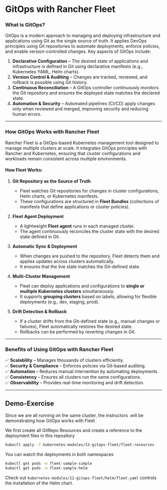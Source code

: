 # GitOps with Rancher Fleet 

### What is GitOps?  
GitOps is a modern approach to managing and deploying infrastructure and applications using Git as the single source of truth. It applies DevOps principles using Git repositories to automate deployments, enforce policies, and enable version-controlled changes. Key aspects of GitOps include:  

1. **Declarative Configuration** – The desired state of applications and infrastructure is defined in Git using declarative manifests (e.g., Kubernetes YAML, Helm charts).  
2. **Version Control & Auditing** – Changes are tracked, reviewed, and rollback is possible using Git history.  
3. **Continuous Reconciliation** – A GitOps controller continuously monitors the Git repository and ensures the deployed state matches the declared state.  
4. **Automation & Security** – Automated pipelines (CI/CD) apply changes only when reviewed and merged, improving security and reducing human errors.  

---

### How GitOps Works with Rancher Fleet  
Rancher Fleet is a GitOps-based Kubernetes management tool designed to manage multiple clusters at scale. It integrates GitOps principles with Rancher and Kubernetes, ensuring that cluster configurations and workloads remain consistent across multiple environments.  

#### **How Fleet Works:**  
1. **Git Repository as the Source of Truth**  
   - Fleet watches Git repositories for changes in cluster configurations, Helm charts, or Kubernetes manifests.  
   - These configurations are structured in **Fleet Bundles** (collections of manifests that define applications or cluster policies).  

2. **Fleet Agent Deployment**  
   - A lightweight **Fleet agent** runs in each managed cluster.  
   - The agent continuously reconciles the cluster state with the desired state defined in Git.  

3. **Automatic Sync & Deployment**  
   - When changes are pushed to the repository, Fleet detects them and applies updates across clusters automatically.  
   - It ensures that the live state matches the Git-defined state.  

4. **Multi-Cluster Management**  
   - Fleet can deploy applications and configurations to **single or multiple Kubernetes clusters** simultaneously.  
   - It supports **grouping clusters** based on labels, allowing for flexible deployments (e.g., dev, staging, prod).  

5. **Drift Detection & Rollback**  
   - If a cluster drifts from the Git-defined state (e.g., manual changes or failures), Fleet automatically restores the desired state.  
   - Rollbacks can be performed by reverting changes in Git.  

---

### **Benefits of Using GitOps with Rancher Fleet**
✅ **Scalability** – Manages thousands of clusters efficiently.  
✅ **Security & Compliance** – Enforces policies via Git-based auditing.  
✅ **Automation** – Reduces manual intervention by automating deployments.  
✅ **Consistency** – Ensures all clusters run the same configurations.  
✅ **Observability** – Provides real-time monitoring and drift detection.  

---

## Demo-Exercise 

Since we are all running on the same cluster, the instructors .will be demonstrating how GitOps works with Fleet 

We first create all GitRepo Resources and create a reference to the deployment files in this repository 
```sh
kubectl apply -f kubernetes-modules/12-gitops-fleet/fleet-resources
```

You can watch the deployments in both namespaces 
```sh
kubectl get pods -n fleet-sample-simple
kubectl get pods -n fleet-sample-helm
```

Check out `kubernetes-modules/12-gitops-fleet/helm/fleet.yaml` controls the installation of the Helm chart.